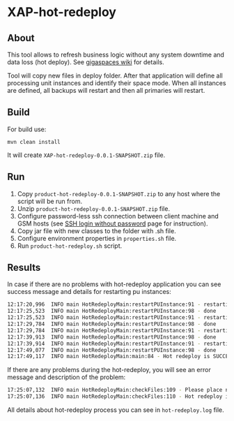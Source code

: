 XAP-hot-redeploy
===

About
---
This tool allows to refresh business logic without any system downtime and data loss (hot deploy).
See [gigaspaces wiki] for details.

Tool will copy new files in deploy folder. After that application will define all processing unit instances and identify their space mode.
When all instances are defined, all backups will restart and then all primaries will restart. 

Build
---
For build use:

    mvn clean install 
It will create `XAP-hot-redeploy-0.0.1-SNAPSHOT.zip` file.

Run
---

1. Copy `product-hot-redeploy-0.0.1-SNAPSHOT.zip` to any host where the script will be run from. 
2. Unzip `product-hot-redeploy-0.0.1-SNAPSHOT.zip` file.
3. Configure password-less ssh connection between client machine and GSM hosts (see [SSH login without password] page for instruction).
4. Copy jar file with new classes to the folder with .sh file.
5. Configure environment properties in `properties.sh` file.
6. Run `product-hot-redeploy.sh` script.

Results
---
In case if there are no problems with hot-redeploy application you can see success message and details for restarting pu instances: 
```sh
12:17:20,996  INFO main HotRedeployMain:restartPUInstance:91 - restarting instance 1 on localhost GSC PID:31791 mode:backup...
12:17:25,523  INFO main HotRedeployMain:restartPUInstance:98 - done
12:17:25,523  INFO main HotRedeployMain:restartPUInstance:91 - restarting instance 2 on localhost GSC PID:31794 mode:backup...
12:17:29,784  INFO main HotRedeployMain:restartPUInstance:98 - done
12:17:29,784  INFO main HotRedeployMain:restartPUInstance:91 - restarting instance 2 on localhost GSC PID:31791 mode:primary...
12:17:39,913  INFO main HotRedeployMain:restartPUInstance:98 - done
12:17:39,914  INFO main HotRedeployMain:restartPUInstance:91 - restarting instance 1 on localhost GSC PID:31794 mode:primary...
12:17:49,077  INFO main HotRedeployMain:restartPUInstance:98 - done
12:17:49,117  INFO main HotRedeployMain:main:84 - Hot redeploy is SUCCESS
```

If there are any problems during the hot-redeploy, you will see an error message and description of the problem:
```sh
17:25:07,132  INFO main HotRedeployMain:checkFiles:109 - Please place new files on all GSM machines and try again.
17:25:07,136  INFO main HotRedeployMain:checkFiles:110 - Hot redeploy is FAILURE
```

All details about hot-redeploy process you can see in `hot-redeploy.log` file.

[gigaspaces wiki]:http://wiki.gigaspaces.com/wiki/display/XAP96/Deploying+onto+the+Service+Grid#DeployingontotheServiceGrid-HotDeploy
[SSH login without password]:http://www.linuxproblem.org/art_9.html
